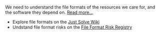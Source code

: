 We need to understand the file formats of the resources we care for, and the software they depend on. [Read more...](formats_main.html)

* Explore file formats on the [Just Solve Wiki](http://justsolve.archiveteam.org)
* Undstand file format risks on the [File Format Risk Registry](http://wiki.opf-labs.org/display/TR/OPF+File+Format+Risk+Registry)

